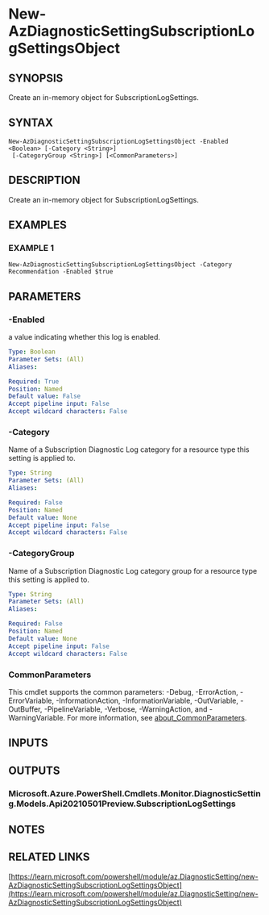 ﻿---
external help file: Az.Monitor-help.xml
Module Name: Az.Monitor
online version: https://learn.microsoft.com/powershell/module/az.DiagnosticSetting/new-AzDiagnosticSettingSubscriptionLogSettingsObject
schema: 2.0.0
---

# New-AzDiagnosticSettingSubscriptionLogSettingsObject

## SYNOPSIS
Create an in-memory object for SubscriptionLogSettings.

## SYNTAX

```
New-AzDiagnosticSettingSubscriptionLogSettingsObject -Enabled <Boolean> [-Category <String>]
 [-CategoryGroup <String>] [<CommonParameters>]
```

## DESCRIPTION
Create an in-memory object for SubscriptionLogSettings.

## EXAMPLES

### EXAMPLE 1
```
New-AzDiagnosticSettingSubscriptionLogSettingsObject -Category Recommendation -Enabled $true
```

## PARAMETERS

### -Enabled
a value indicating whether this log is enabled.

```yaml
Type: Boolean
Parameter Sets: (All)
Aliases:

Required: True
Position: Named
Default value: False
Accept pipeline input: False
Accept wildcard characters: False
```

### -Category
Name of a Subscription Diagnostic Log category for a resource type this setting is applied to.

```yaml
Type: String
Parameter Sets: (All)
Aliases:

Required: False
Position: Named
Default value: None
Accept pipeline input: False
Accept wildcard characters: False
```

### -CategoryGroup
Name of a Subscription Diagnostic Log category group for a resource type this setting is applied to.

```yaml
Type: String
Parameter Sets: (All)
Aliases:

Required: False
Position: Named
Default value: None
Accept pipeline input: False
Accept wildcard characters: False
```

### CommonParameters
This cmdlet supports the common parameters: -Debug, -ErrorAction, -ErrorVariable, -InformationAction, -InformationVariable, -OutVariable, -OutBuffer, -PipelineVariable, -Verbose, -WarningAction, and -WarningVariable. For more information, see [about_CommonParameters](http://go.microsoft.com/fwlink/?LinkID=113216).

## INPUTS

## OUTPUTS

### Microsoft.Azure.PowerShell.Cmdlets.Monitor.DiagnosticSetting.Models.Api20210501Preview.SubscriptionLogSettings
## NOTES

## RELATED LINKS

[https://learn.microsoft.com/powershell/module/az.DiagnosticSetting/new-AzDiagnosticSettingSubscriptionLogSettingsObject](https://learn.microsoft.com/powershell/module/az.DiagnosticSetting/new-AzDiagnosticSettingSubscriptionLogSettingsObject)

